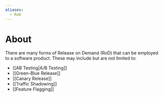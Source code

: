 ```yaml
---
aliases:
  - RoD
---
```


# About
There are many forms of Release on Demand (RoD) that can be employed to a software product. These may include but are not limited to:
- [[AB Testing|A/B Testing]]
- [[Green-Blue Release]]
- [[Canary Release]]
- [[Traffic Shadowing]]
- [[Feature Flagging]]
